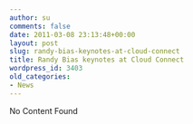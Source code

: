 ```yaml
---
author: su
comments: false
date: 2011-03-08 23:13:48+00:00
layout: post
slug: randy-bias-keynotes-at-cloud-connect
title: Randy Bias keynotes at Cloud Connect
wordpress_id: 3403
old_categories:
- News
---
```


No Content Found
